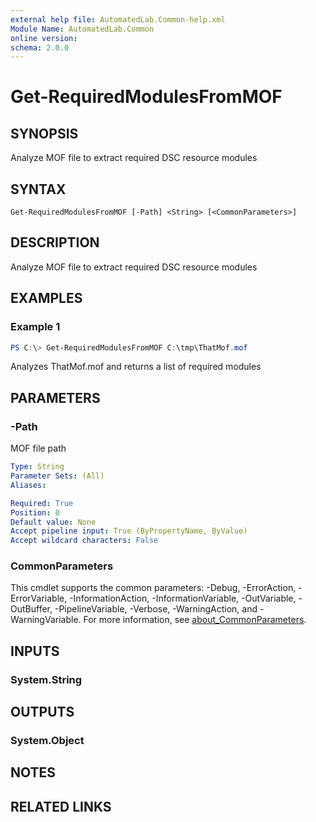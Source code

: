```yaml
---
external help file: AutomatedLab.Common-help.xml
Module Name: AutomatedLab.Common
online version:
schema: 2.0.0
---
```


# Get-RequiredModulesFromMOF

## SYNOPSIS

Analyze MOF file to extract required DSC resource modules

## SYNTAX

```
Get-RequiredModulesFromMOF [-Path] <String> [<CommonParameters>]
```

## DESCRIPTION

Analyze MOF file to extract required DSC resource modules

## EXAMPLES

### Example 1
```powershell
PS C:\> Get-RequiredModulesFromMOF C:\tmp\ThatMof.mof
```

Analyzes ThatMof.mof and returns a list of required modules

## PARAMETERS

### -Path
MOF file path

```yaml
Type: String
Parameter Sets: (All)
Aliases:

Required: True
Position: 0
Default value: None
Accept pipeline input: True (ByPropertyName, ByValue)
Accept wildcard characters: False
```

### CommonParameters
This cmdlet supports the common parameters: -Debug, -ErrorAction, -ErrorVariable, -InformationAction, -InformationVariable, -OutVariable, -OutBuffer, -PipelineVariable, -Verbose, -WarningAction, and -WarningVariable. For more information, see [about_CommonParameters](http://go.microsoft.com/fwlink/?LinkID=113216).

## INPUTS

### System.String

## OUTPUTS

### System.Object
## NOTES

## RELATED LINKS
